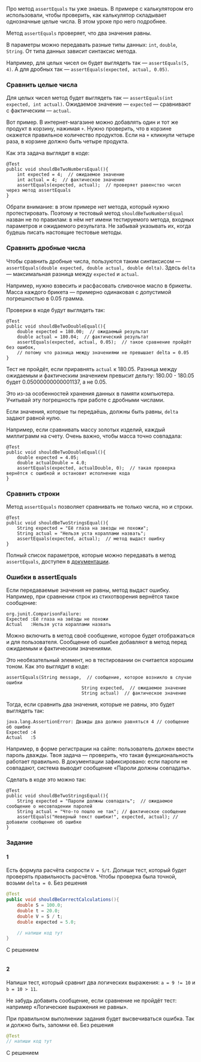 Про метод `assertEquals` ты уже знаешь. В примере с калькулятором его использовали, чтобы проверить, как калькулятор складывает однозначные целые числа. В этом уроке про него подробнее.


Метод `assertEquals` проверяет, что два значения равны.

В параметры можно передавать разные типы данных: `int`, `double`, `String`. От типа данных зависит синтаксис метода.

Например, для целых чисел он будет выглядеть так — `assertEquals(5, 4)`. А для дробных так — `assertEquals(expected, actual, 0.05)`.


### Сравнить целые числа

Для целых чисел метод будет выглядеть так — `assertEquals(int expected, int actual)`. Ожидаемое значение — `expected` — сравнивают с фактическим — `actual`.

Вот пример. В интернет-магазине можно добавлять один и тот же продукт в корзину, нажимая `+`. Нужно проверить, что в корзине окажется правильное количество продуктов. Если на `+` кликнули четыре раза, в корзине должно быть четыре продукта.

Как эта задача выглядит в коде:



```
@Test
public void shouldBeTwoNumbersEqual(){
    int expected = 4;  // ожидаемое значение
    int actual = 4;  // фактическое значение
    assertEquals(expected, actual);  // проверяет равенство чисел через метод assertEquals
} 
```

Обрати внимание: в этом примере нет метода, который нужно протестировать. Поэтому и тестовый метод `shouldBeTwoNumbersEqual` назван не по правилам: в нём нет имени тестируемого метода, входных параметров и ожидаемого результата. Не забывай указывать их, когда будешь писать настоящие тестовые методы.


### Сравнить дробные числа

Чтобы сравнить дробные числа, пользуются таким синтаксисом — `assertEquals(double expected, double actual, double delta)`. Здесь `delta` — максимальная разница между `expected` и `actual`.

Например, нужно взвесить и расфасовать сливочное масло в брикеты. Масса каждого брикета — примерно одинаковая с допустимой погрешностью в 0.05 грамма.

Проверки в коде будут выглядеть так:



```
@Test
public void shouldBeTwoDoubleEqual(){
    double expected = 180.00;  // ожидаемый результат
    double actual = 180.04;  // фактический результат
    assertEquals(expected, actual, 0.05);  // такое сравнение пройдёт без ошибок, 
    // потому что разница между значениями не превышает delta = 0.05
} 
```

Тест не пройдёт, если приравнять `actual` к 180.05. Разница между ожидаемым и фактическим значением превысит дельту: 180.00 - 180.05 будет 0.05000000000001137, а не 0.05.

Это из-за особенностей хранения данных в памяти компьютера. Учитывай эту погрешность при работе с дробными числами.


Если значения, которые ты передаёшь, должны быть равны, `delta` задают равной нулю.

Например, если сравнивать массу золотых изделий, каждый миллиграмм на счету. Очень важно, чтобы масса точно совпадала:



```
@Test
public void shouldBeTwoDoubleEqual(){
    double expected = 4.05;
    double actualDouble = 4.0;
    assertEquals(expected, actualDouble, 0);  // такая проверка вернётся с ошибкой и остановит исполнение кода
} 
```

### Сравнить строки

Метод `assertEquals` позволяет сравнивать не только числа, но и строки.



```
@Test
public void shouldBeTwoStringsEqual(){
    String expected = "Её глаза на звезды не похожи";
    String actual = "Нельзя уста кораллами назвать";
    assertEquals(expected, actual);  // метод выдаст ошибку
} 
```

Полный список параметров, которые можно передавать в метод `assertEquals`, доступен в [документации](https://junit.org/junit4/javadoc/4.13/org/junit/Assert.html#assertEquals).


### Ошибки в assertEquals

Если передаваемые значения не равны, метод выдаст ошибку. Например, при сравнении строк из стихотворения вернётся такое сообщение:



```
org.junit.ComparisonFailure:
Expected :Её глаза на звёзды не похожи
Actual   :Нельзя уста кораллами назвать 
```

Можно включить в метод своё сообщение, которое будет отображаться и для пользователя. Сообщение об ошибке добавляют в метод перед ожидаемым и фактическим значениями.

Это необязательный элемент, но в тестировании он считается хорошим тоном. Как это выглядит в коде:



```
assertEquals(String message,  // сообщение, которое возникло в случае ошибки
                            String expected,  // ожидаемое значение
                            String actual)  // фактическое значение 
```

Тогда, если сравнить два значения, которые не равны, это будет выглядеть так:



```
java.lang.AssertionError: Дважды два должно равняться 4 // сообщение об ошибке
Expected :4
Actual   :5 
```


Например, в форме регистрации на сайте: пользователь должен ввести пароль дважды. Твоя задача — проверить, что такая функциональность работает правильно. В документации зафиксировано: если пароли не совпадают, система выводит сообщение «Пароли должны совпадать».

Сделать в коде это можно так:



```
@Test
public void shouldBeTwoStringsEqual(){
    String expected = "Пароли должны совпадать";  // ожидаемое сообщение о несовпадении паролей
    String actual = "Что-то пошло не так"; // фактическое сообщение
    assertEquals("Неверный текст ошибки!", expected, actual); // добавили сообщение об ошибке
} 
```

### Задание
#### 1
Есть формула расчёта скорости `V = S/t`. Допиши тест, который будет проверять правильность расчётов. Чтобы проверка была точной, возьми `delta = 0`.
Без решения
```Java
@Test
public void shouldBeCorrectCalculations(){
	double S = 100.0;
	double t = 20.0;
    double V = S / t;
	double expected = 5.0;

	// напиши код тут
}
```

С решением
```Java

```


#### 2
Напиши тест, который сравнит два логических выражения: `a = 9 != 10` и `b = 10 > 11`.

Не забудь добавить сообщение, если сравнение не пройдёт тест: например «Логические выражения не равны».

При правильном выполнении задания будет высвечиваться ошибка. Так и должно быть, запомни её.
Без решения
```java
@Test
// напиши код тут
```

С решением
```java

```